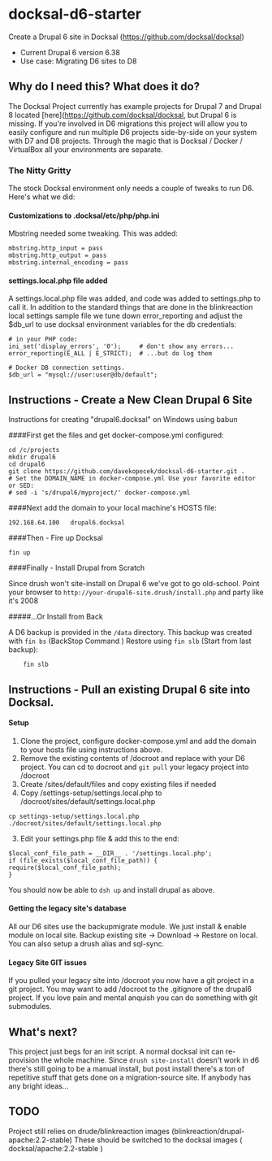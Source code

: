 # docksal-d6-starter
Create a Drupal 6 site in Docksal (https://github.com/docksal/docksal)

- Current Drupal 6 version 6.38
- Use case: Migrating D6 sites to D8

## Why do I need this? What does it do?

The Docksal Project currently has example projects for Drupal 7 and Drupal 8 located [here](https://github.com/docksal/docksal, but Drupal 6 is missing. If you're involved in D6 migrations this project will allow you to easily configure and run multiple D6 projects side-by-side on your system with D7 and D8 projects. Through the magic that is Docksal / Docker / VirtualBox all your environments are separate.

### The Nitty Gritty

The stock Docksal environment only needs a couple of tweaks to run D6. Here's what we did:

#### Customizations to .docksal/etc/php/php.ini

Mbstring needed some tweaking. This was added:
```
mbstring.http_input = pass
mbstring.http_output = pass
mbstring.internal_encoding = pass
```
#### settings.local.php file added

A settings.local.php file was added, and code was added to settings.php to call it. In addition to the standard things that are done in the blinkreaction local settings sample file we tune down error_reporting and adjust the $db_url to use docksal environment variables for the db credentials:

```
# in your PHP code:
ini_set('display_errors', '0');     # don't show any errors...
error_reporting(E_ALL | E_STRICT);  # ...but do log them

# Docker DB connection settings.
$db_url = "mysql://user:user@db/default";
```

## Instructions - Create a New Clean Drupal 6 Site
Instructions for creating "drupal6.docksal" on Windows using babun

####First get the files and get docker-compose.yml configured:

    cd /c/projects
    mkdir drupal6
    cd drupal6
    git clone https://github.com/davekopecek/docksal-d6-starter.git .
    # Set the DOMAIN_NAME in docker-compose.yml Use your favorite editor or SED:
    # sed -i 's/drupal6/myproject/' docker-compose.yml

####Next add the domain to your local machine's HOSTS file:

    192.168.64.100   drupal6.docksal

####Then - Fire up Docksal

    fin up

####Finally - Install Drupal from Scratch

Since drush won't site-install on Drupal 6 we've got to go old-school.  Point your browser to `http://your-drupal6-site.drush/install.php` and party like it's 2008

#####...Or Install from Back

A D6 backup is provided in the `/data` directory. This backup was created with `fin bs` (BackStop Command ) Restore using `fin slb` (Start from last backup):

````
    fin slb
````


## Instructions - Pull an existing Drupal 6 site into Docksal.

#### Setup

1. Clone the project, configure docker-compose.yml and add the domain to your hosts file using instructions above.
2. Remove the existing contents of /docroot and replace with your D6 project. You can cd to docroot and `git pull` your legacy project into /docroot
3. Create /sites/default/files and copy existing files if needed
2. Copy /settings-setup/settings.local.php to /docroot/sites/default/settings.local.php
```
cp settings-setup/settings.local.php ./docroot/sites/default/settings.local.php
```
3. Edit your settings.php file & add this to the end:
```
$local_conf_file_path = __DIR__ . '/settings.local.php';
if (file_exists($local_conf_file_path)) {
require($local_conf_file_path);
}
```

You should now be able to `dsh up` and install drupal as above.

#### Getting the legacy site's database

All our D6 sites use the backupmigrate module. We just install & enable module on local site. Backup existing site -> Download -> Restore on local. You can also setup a drush alias and sql-sync.

#### Legacy Site GIT issues
If you pulled your legacy site into /docroot you now have a git project in a git project. You may want to add /docroot to the .gitignore of the drupal6 project. If you love pain and mental anquish you can do something with git submodules.

## What's next?

This project just begs for an init script. A normal docksal init can re-provision the whole machine. Since `drush site-install` doesn't work in d6 there's still going to be a manual install, but post install there's a ton of repetitive stuff that gets done on a migration-source site. If anybody has any bright ideas...

## TODO

Project still relies on drude/blinkreaction images (blinkreaction/drupal-apache:2.2-stable) These should be switched to the docksal images ( docksal/apache:2.2-stable )

